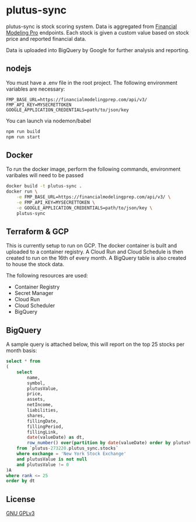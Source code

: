 # plutus-sync

plutus-sync is stock scoring system. Data is aggregated from [Financial Modeling Pro](https://financialmodelingprep.com) endpoints. Each stock is given a custom value based on stock price and reported financial data.

Data is uploaded into BigQuery by Google for further analysis and reporting.

## nodejs

You must have a .env file in the root project. The following environment variables are necessary:

```
FMP_BASE_URL=https://financialmodelingprep.com/api/v3/
FMP_API_KEY=MYSECRETTOKEN
GOOGLE_APPLICATION_CREDENTIALS=path/to/json/key
```
You can launch via nodemon/babel

```bash
npm run build
npm run start
```
## Docker

To run the docker image, perform the following commands, environment varibales will need to be passed
```sh
docker build -t plutus-sync .
docker run \
    -e FMP_BASE_URL=https://financialmodelingprep.com/api/v3/ \
    -e FMP_API_KEY=MYSECRETTOKEN \
    -e GOOGLE_APPLICATION_CREDENTIALS=path/to/json/key \
    plutus-sync
```
## Terraform & GCP
This is currently setup to run on GCP. The docker container is built and uploaded to a container registry. A Cloud Run and Cloud Schedule is then created to run on the 16th of every month. A BigQuery table is also created to house the stock data.

The following resources are used:
- Container Registry
- Secret Manager
- Cloud Run
- Cloud Scheduler
- BigQuery

## BigQuery
A sample query is attached below, this will report on the top 25 stocks per month basis:
```sql
select * from
(
    select 
        name, 
        symbol,
        plutusValue,
        price,
        assets,
        netIncome,
        liabilities,
        shares,
        fillingDate,
        fillingPeriod,
        fillingLink,
        date(valueDate) as dt, 
        row_number() over(partition by date(valueDate) order by plutusValue desc) as rank
    from `plutus-273220.plutus_sync.stocks`
    where exchange = 'New York Stock Exchange'
    and plutusValue is not null 
    and plutusValue != 0
)A
where rank <= 25
order by dt
```

## License
[GNU GPLv3](https://choosealicense.com/licenses/gpl-3.0/)